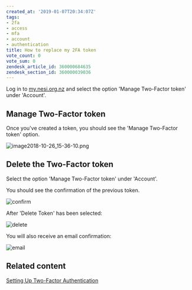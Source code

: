 ```yaml
---
created_at: '2019-01-07T20:34:07Z'
tags:
- 2fa
- access
- mfa
- account
- authentication
title: How to replace my 2FA token
vote_count: 0
vote_sum: 0
zendesk_article_id: 360000684635
zendesk_section_id: 360000039036
---
```


Log in to [my.nesi.org.nz](https://my.nesi.org.nz) and select the option
'Manage Two-Factor token' under 'Account'.

## Manage Two-Factor token

Once you've created a token, you should see the 'Manage Two-Factor
token' option.

![image2018-10-26\_15-36-10.png](How_to_replace_my_2FA_token.png)

## Delete the Two-Factor token

Select the option 'Manage Two-Factor token' under 'Account'.

You should see the confirmation of the previous token.

![confirm](How_to_replace_my_2FA_token_0.png)

After 'Delete Token' has been selected:

![delete](How_to_replace_my_2FA_token_1.png)

You will also receive an email confirmation:

![email](How_to_replace_my_2FA_token_2.png)

## Related content

[Setting Up Two-Factor Authentication](Setting_Up_Two_Factor_Authentication.md)
